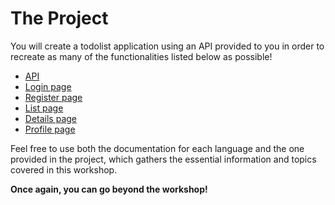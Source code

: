 # The Project

You will create a todolist application using an API provided to you in order to recreate as many of the functionalities listed below as possible!

-   [API](./subject/api.md)
-   [Login page](./subject/login.md)
-   [Register page](./subject/register.md)
-   [List page](./subject/list.md)
-   [Details page](./subject/details.md)
-   [Profile page](./subject/profil.md)

Feel free to use both the documentation for each language and the one provided in the project, which gathers the essential information and topics covered in this workshop.

**Once again, you can go beyond the workshop!**
